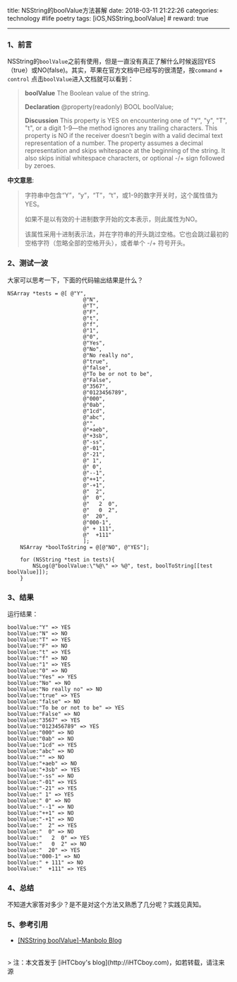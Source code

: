 title: NSString的boolValue方法甚解
date: 2018-03-11 21:22:26
categories: technology #life poetry
tags: [iOS,NSString,boolValue]  # <!--more-->
reward: true

---

### 1、前言
NSString的`boolValue`之前有使用，但是一直没有真正了解什么时候返回YES（true）或NO(false)。其实，苹果在官方文档中已经写的很清楚，按`command` + `control` 点击`boolValue`进入文档就可以看到：
 
>
>**boolValue**
>The Boolean value of the string.
>
>
>**Declaration**
>@property(readonly) BOOL boolValue;
>
>**Discussion**
>This property is YES on encountering one of "Y", "y", "T", "t", or a digit 1-9—the method ignores any trailing characters. This property is NO if the receiver doesn’t begin with a valid decimal text representation of a number.
The property assumes a decimal representation and skips whitespace at the beginning of the string. It also skips initial whitespace characters, or optional -/+ sign followed by zeroes.

 <!--more-->

**中文意思**:
>字符串中包含“Y”，“y”，“T”，“t”，或1-9的数字开关时，这个属性值为YES。
>
>如果不是以有效的十进制数字开始的文本表示，则此属性为NO。
>
>该属性采用十进制表示法，并在字符串的开头跳过空格。它也会跳过最初的空格字符（忽略全部的空格开头），或者单个 -/+ 符号开头。


### 2、测试一波
大家可以思考一下，下面的代码输出结果是什么？

```
NSArray *tests = @[ @"Y",
                        @"N",
                        @"T",
                        @"F",
                        @"t",
                        @"f",
                        @"1",
                        @"0",
                        @"Yes",
                        @"No",
                        @"No really no",
                        @"true",
                        @"false",
                        @"To be or not to be",
                        @"False",
                        @"3567",
                        @"0123456789",
                        @"000",
                        @"0ab",
                        @"1cd",
                        @"abc",
                        @"",
                        @"+aeb",
                        @"+3sb",
                        @"-ss",
                        @"-01",
                        @"-21",
                        @" 1",
                        @" 0",
                        @"--1",
                        @"++1",
                        @"-+1",
                        @"  2",
                        @"  0",
                        @"   2  0",
                        @"   0  2",
                        @"  20",
                        @"000-1",
                        @" + 111",
                        @"  +111"
                        ];
    NSArray *boolToString = @[@"NO", @"YES"];
    
    for (NSString *test in tests){
        NSLog(@"boolValue:\"%@\" => %@", test, boolToString[[test boolValue]]);
    }
```

### 3、结果
运行结果：

```
boolValue:"Y" => YES
boolValue:"N" => NO
boolValue:"T" => YES
boolValue:"F" => NO
boolValue:"t" => YES
boolValue:"f" => NO
boolValue:"1" => YES
boolValue:"0" => NO
boolValue:"Yes" => YES
boolValue:"No" => NO
boolValue:"No really no" => NO
boolValue:"true" => YES
boolValue:"false" => NO
boolValue:"To be or not to be" => YES
boolValue:"False" => NO
boolValue:"3567" => YES
boolValue:"0123456789" => YES
boolValue:"000" => NO
boolValue:"0ab" => NO
boolValue:"1cd" => YES
boolValue:"abc" => NO
boolValue:"" => NO
boolValue:"+aeb" => NO
boolValue:"+3sb" => YES
boolValue:"-ss" => NO
boolValue:"-01" => YES
boolValue:"-21" => YES
boolValue:" 1" => YES
boolValue:" 0" => NO
boolValue:"--1" => NO
boolValue:"++1" => NO
boolValue:"-+1" => NO
boolValue:"  2" => YES
boolValue:"  0" => NO
boolValue:"   2  0" => YES
boolValue:"   0  2" => NO
boolValue:"  20" => YES
boolValue:"000-1" => NO
boolValue:" + 111" => NO
boolValue:"  +111" => YES
```

### 4、总结
不知道大家答对多少？是不是对这个方法又熟悉了几分呢？实践见真知。

### 5、参考引用
- [[NSString boolValue]-Manbolo Blog](http://blog.manbolo.com/2013/07/22/nsstring-boolvalue)



<br>
> 注：本文首发于 [iHTCboy's blog](http://iHTCboy.com)，如若转载，请注来源

